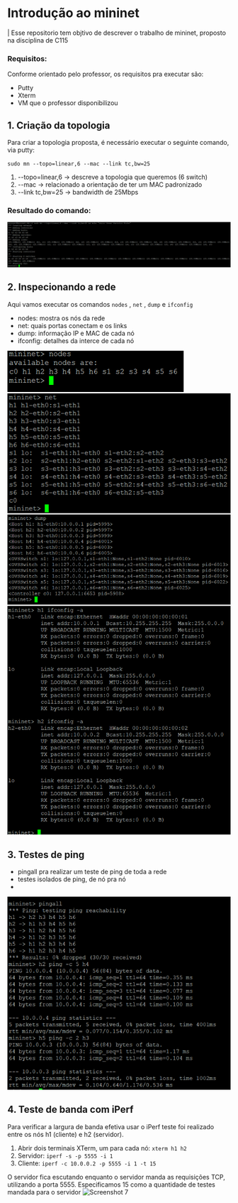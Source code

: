 # Introdução ao mininet
| Esse repositorio tem objtivo de descrever o trabalho de mininet, proposto na disciplina de C115

### Requisitos:
Conforme orientado pelo professor, os requisitos pra executar são:
- Putty
- Xterm
- VM que o professor disponibilizou

## 1. Criação da topologia
Para criar a topologia proposta, é necessário executar o seguinte comando, via putty:

```
sudo mn --topo=linear,6 --mac --link tc,bw=25
```

1. --topo=linear,6 -> descreve a topologia que queremos (6 switch)
2. --mac -> relacionado a orientação de ter um MAC padronizado
3. --link tc,bw=25 -> bandwidth de 25Mbps

### Resultado do comando:

![Screenshot 1](./screenshot1.png)

## 2. Inspecionando a rede
Aqui vamos executar os comandos `nodes` , `net` , `dump` e `ifconfig`

- nodes: mostra os nós da rede
- net: quais portas conectam e os links
- dump: informação IP e MAC de cada nó
- ifconfig: detalhes da interce de cada nó

  
![Screenshot 2](./screenshot2.png)
![Screenshot 3](./screenshot3.png)
![Screenshot 4](./screenshot4.png)
![Screenshot 5](./screenshot5.png)

## 3. Testes de ping

- pingall pra realizar um teste de ping de toda a rede
- testes isolados de ping, de nó pra nó
- 
![Screenshot 6](./screenshot6.png)


## 4. Teste de banda com iPerf

Para verificar a largura de banda efetiva usar o iPerf
 teste foi realizado entre os nós h1 (cliente) e h2 (servidor).

1. Abrir dois terminais XTerm, um para cada nó:
   ```xterm h1 h2```
2. Servidor:
   ```iperf -s -p 5555 -i 1```
3. Cliente:
   ```iperf -c 10.0.0.2 -p 5555 -i 1 -t 15```

O servidor fica escutando enquanto o servidor manda as requisições TCP, utilizando a porta 5555. Especificamos 15 como a quantidade de testes mandada para o servidor
![Screenshot 7](./screenshot7.png)
